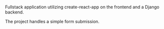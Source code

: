 Fullstack application utilizing create-react-app on the frontend and a Django backend.

The project handles a simple form submission.
